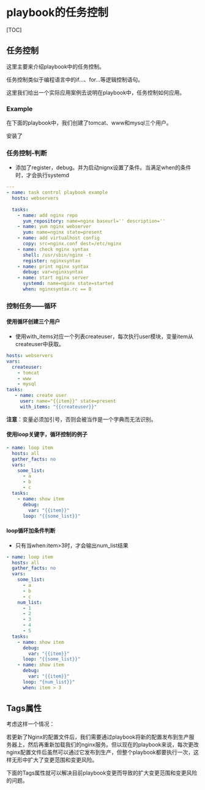 # playbook的任务控制

[TOC]

## 任务控制

这里主要来介绍playbook中的任务控制。

任务控制类似于编程语言中的if...、for...等逻辑控制语句。

这里我们给出一个实际应用案例去说明在playbook中，任务控制如何应用。

### Example

在下面的playbook中，我们创建了tomcat、www和mysql三个用户。

安装了







### 任务控制-判断

- 添加了register，debug。并为启动nignx设置了条件。当满足when的条件时，才会执行systemd

```yml
---
- name: task control playbook example
  hosts: webservers
  
  tasks:
    - name: add nginx repo
      yum_repository: name=nginx baseurl='' description=''
    - name: yum nginx webserver
      yum: name=nginx state=present
    - name: add virtualhost config
      copy: src=nginx.conf dest=/etc/nginx
    - name: check nginx syntax
      shell: /usr/sbin/nginx -t
      register: nginxsyntax
    - name: print nginx syntax
      debug: var=nginxsyntax
    - name: start nginx server
      systemd: name=nginx state=started
      when: nginxsyntax.rc == 0
```



### 控制任务——循环


#### 使用循环创建三个用户

- 使用with_items对应一个列表createuser，每次执行user模块，变量item从createuser中获取。

```yml
hosts: webservers
vars: 
  createuser:
    - tomcat
    - www
    - mysql
tasks:
   - name: create user
     user: name="{{item}}" state=present
     with_items: "{{createuser}}"
```
**注意**：变量必须加引号，否则会被当作是一个字典而无法识别。



#### 使用loop关键字，循环控制的例子

```yml
- name: loop item
  hosts: all
  gather_facts: no
  vars:
    some_list:
      - a
      - b
      - c
  tasks:
    - name: show item
      debug:
        var: "{{item}}"
      loop: "{{some_list}}"
```

#### loop循环加条件判断

- 只有当when:item>3时，才会输出num_list结果

```yml
- name: loop item
  hosts: all
  gather_facts: no
  vars:
    some_list:
      - a
      - b
      - c
    num_list:
      - 1
      - 2
      - 3
      - 4
      - 5
  tasks:
    - name: show item
      debug:
        var: "{{item}}"
      loop: "{{some_list}}"
    - name: show item
      debug:
        var: "{{item}}"
      loop: "{num_list}}"
      when: item > 3	
```



## Tags属性

考虑这样一个情况：

若更新了Nginx的配置文件后，我们需要通过playbook将新的配置发布到生产服务器上，然后再重新加载我们的nginx服务。但以现在的playbook来说，每次更改nginx配置文件后虽然可以通过它发布到生产，但整个playbook都要执行一次，这样无形中扩大了变更范围和变更风险。

下面的Tags属性就可以解决目前playbook变更而导致的扩大变更范围和变更风险的问题。


